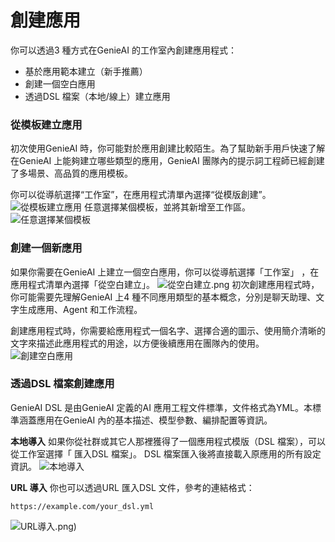 # 創建應用 
你可以透過3 種方式在GenieAI 的工作室內創建應用程式：
- 基於應用範本建立（新手推薦）
- 創建一個空白應用
- 透過DSL 檔案（本地/線上）建立應用

### 從模板建立應用
初次使用GenieAI 時，你可能對於應用創建比較陌生。為了幫助新手用戶快速了解在GenieAI 上能夠建立哪些類型的應用，GenieAI 團隊內的提示詞工程師已經創建了多場景、高品質的應用模板。

你可以從導航選擇“工作室”，在應用程式清單內選擇“從模版創建”。
![從模板建立應用](/images/從模板建立應用.png)
任意選擇某個模板，並將其新增至工作區。
![任意選擇某個模板](/images/任意選擇某個模板.png)
### 創建一個新應用
如果你需要在GenieAI 上建立一個空白應用，你可以從導航選擇「工作室」 ，在應用程式清單內選擇「從空白建立」。
![從空白建立.png](/images/從空白建立.png)
初次創建應用程式時，你可能需要先理解GenieAI 上4 種不同應用類型的基本概念，分別是聊天助理、文字生成應用、Agent 和工作流程。

創建應用程式時，你需要給應用程式一個名字、選擇合適的圖示、使用簡介清晰的文字來描述此應用程式的用途，以方便後續應用在團隊內的使用。
![創建空白應用](/images/創建空白應用.png)

### 透過DSL 檔案創建應用
GenieAI DSL 是由GenieAI 定義的AI 應用工程文件標準，文件格式為YML。本標準涵蓋應用在GenieAI 內的基本描述、模型參數、編排配置等資訊。

**本地導入**
如果你從社群或其它人那裡獲得了一個應用程式模版（DSL 檔案），可以從工作室選擇「 匯入DSL 檔案」。 DSL 檔案匯入後將直接載入原應用的所有設定資訊。
![本地導入](/images/本地導入.png)

**URL 導入**
你也可以透過URL 匯入DSL 文件，參考的連結格式：
```
https://example.com/your_dsl.yml
```
![URL導入.png)](/images/URL導入.png)
